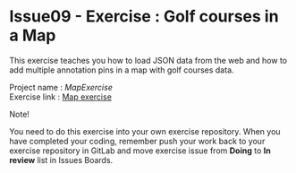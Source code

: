 # Issue09 - Exercise : Golf courses in a Map
This exercise teaches you how to load JSON data from the web and how to add multiple annotation pins in a map with golf courses data.

Project name : *MapExercise*  
Exercise link : [Map exercise](http://ttow0640.pages.labranet.jamk.fi/iOS-Application-Development-Materials/exercises/map/index.html)

Note!

You need to do this exercise into your own exercise repository. When you
have completed your coding, remember push your work back to your exercise 
repository in GitLab and move exercise issue from <b>Doing</b> to <b>In review</b> list in Issues Boards.